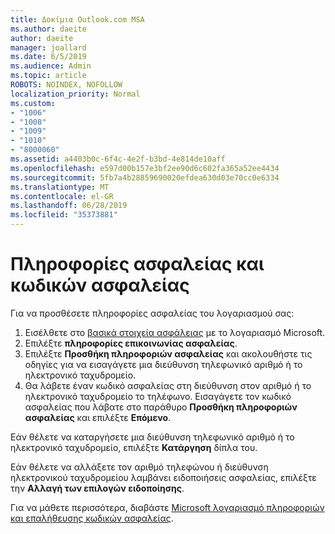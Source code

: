 ```yaml
---
title: Δοκίμια Outlook.com MSA
ms.author: daeite
author: daeite
manager: joallard
ms.date: 6/5/2019
ms.audience: Admin
ms.topic: article
ROBOTS: NOINDEX, NOFOLLOW
localization_priority: Normal
ms.custom:
- "1006"
- "1008"
- "1009"
- "1010"
- "8000060"
ms.assetid: a4403b0c-6f4c-4e2f-b3bd-4e814de10aff
ms.openlocfilehash: e597d00b157e3bf2ee90d6c602fa365a52ee4434
ms.sourcegitcommit: 5fb7a4b28859690020efdea630d03e70cc0e6334
ms.translationtype: MT
ms.contentlocale: el-GR
ms.lasthandoff: 06/28/2019
ms.locfileid: "35373881"
---
```

# <a name="security-info-and-security-codes"></a>Πληροφορίες ασφαλείας και κωδικών ασφαλείας

Για να προσθέσετε πληροφορίες ασφαλείας του λογαριασμού σας:

1. Εισέλθετε στο [βασικά στοιχεία ασφάλειας](https://account.microsoft.com/security) με το λογαριασμό Microsoft.
1. Επιλέξτε **πληροφορίες επικοινωνίας ασφαλείας**.
1. Επιλέξτε **Προσθήκη πληροφοριών ασφαλείας** και ακολουθήστε τις οδηγίες για να εισαγάγετε μια διεύθυνση τηλεφωνικό αριθμό ή το ηλεκτρονικό ταχυδρομείο.
1. Θα λάβετε έναν κωδικό ασφαλείας στη διεύθυνση στον αριθμό ή το ηλεκτρονικό ταχυδρομείο το τηλέφωνο. Εισαγάγετε τον κωδικό ασφαλείας που λάβατε στο παράθυρο **Προσθήκη πληροφοριών ασφαλείας** και επιλέξτε **Επόμενο**.

Εάν θέλετε να καταργήσετε μια διεύθυνση τηλεφωνικό αριθμό ή το ηλεκτρονικό ταχυδρομείο, επιλέξτε **Κατάργηση** δίπλα του.

Εάν θέλετε να αλλάξετε τον αριθμό τηλεφώνου ή διεύθυνση ηλεκτρονικού ταχυδρομείου λαμβάνει ειδοποιήσεις ασφαλείας, επιλέξτε την **Αλλαγή των επιλογών ειδοποίησης**.

Για να μάθετε περισσότερα, διαβάστε [Microsoft λογαριασμό πληροφοριών και επαλήθευσης κωδικών ασφαλείας](https://support.microsoft.com/help/12428/).